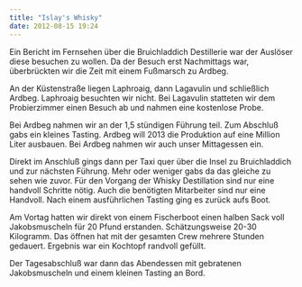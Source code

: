 ```yaml
---
title: "Islay's Whisky"
date: 2012-08-15 19:24
---
```

Ein Bericht im Fernsehen über die Bruichladdich Destillerie war der Auslöser diese besuchen zu wollen. Da der Besuch erst Nachmittags war, überbrückten wir die Zeit mit einem Fußmarsch zu Ardbeg.

<!--more-->

An der Küstenstraße liegen Laphroaig, dann Lagavulin und schließlich Ardbeg. Laphroaig besuchten wir nicht. Bei Lagavulin statteten wir dem Probierzimmer einen Besuch ab und nahmen eine kostenlose Probe.

Bei Ardbeg nahmen wir an der 1,5 stündigen Führung teil. Zum Abschluß gabs ein kleines Tasting. Ardbeg will 2013 die Produktion auf eine Million Liter ausbauen. Bei Ardbeg nahmen wir auch unser Mittagessen ein.

Direkt im Anschluß gings dann per Taxi quer über die Insel zu Bruichladdich und zur nächsten Führung. Mehr oder weniger gabs da das gleiche zu sehen wie zuvor. Für den Vorgang der Whisky Destillation sind nur eine handvoll Schritte nötig. Auch die benötigten Mitarbeiter sind nur eine Handvoll. Nach einem ausführlichen Tasting ging es zurück aufs Boot.

Am Vortag hatten wir direkt von einem Fischerboot einen halben Sack voll Jakobsmuscheln für 20 Pfund erstanden. Schätzungsweise 20-30 Kilogramm. Das öffnen hat mit der gesamten Crew mehrere Stunden gedauert. Ergebnis war ein Kochtopf randvoll gefüllt.

Der Tagesabschluß war dann das Abendessen mit gebratenen Jakobsmuscheln und einem kleinen Tasting an Bord.